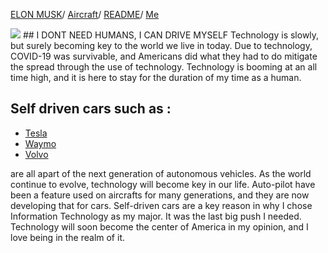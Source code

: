 [ELON MUSK](ELONMUSK.md)/ [Aircraft](Aircraft.md)/ [README](README.md)/ [Me](AboutME.md)


<img src="https://user-images.githubusercontent.com/77600540/117092052-c4f7ce80-ad22-11eb-884a-9e1c942cd085.jpg" />
## I DONT NEED HUMANS, I CAN DRIVE MYSELF
 Technology is slowly, but surely becoming key to the world we live in today. Due to technology, COVID-19 was survivable, and Americans did what they had to do mitigate the spread through the use of technology. Technology is booming at an all time high, and it is here to stay for the duration of my time as a human.

## Self driven cars such as :

  - <a href="https://www.tesla.com/">Tesla </a>
  - <a href="https://waymo.com/">Waymo </a>
  - <a href="https://group.volvocars.com/company/innovation/autonomous-drive">Volvo </a>

 are all apart of the next generation of autonomous vehicles. As the world continue to evolve, technology will become key in our life. Auto-pilot have been a feature used on aircrafts for many generations, and they are now developing that for cars. Self-driven cars are a key reason in why I chose Information Technology as my major. It was the last big push I needed. Technology will soon become the center of America in my opinion, and I love being in the realm of it.
